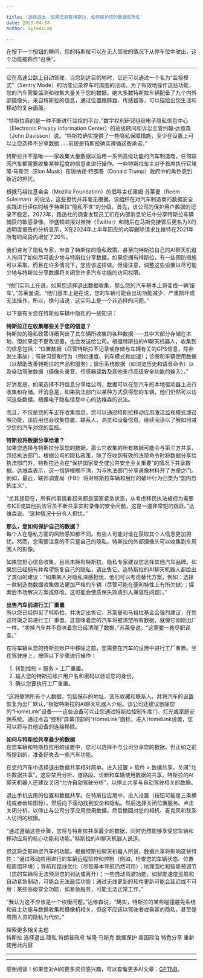 ```yaml
---

title: '选择退出：如果您拥有特斯拉，如何保护您的数据和隐私'
date: 2025-04-18
author: ByteAILab

---
```


在按下一个按钮的瞬间，您的特斯拉可以在无人驾驶的情况下从停车位中驶出，这个功能被称作“召唤”。

---
它在高速公路上自动驾驶。当您到达目的地时，它还可以通过一个名为“监视模式”（Sentry Mode）的功能记录停车时周围的活动。为了有效地操作这些功能，您的汽车需要监测和收集大量关于您的数据。绝大多数特斯拉车辆配备了九个内外部摄像头。来自特斯拉的信息，通过位置跟踪器、传感器等，可以描绘出您生活和移动的复杂画面。

“特斯拉真的是一种不断进行监视的平台，”数字权利研究组织电子隐私信息中心（Electronic Privacy Information Center）的高级顾问和诉讼主管约翰·达维森（John Davisson）说。“特斯拉确实提供了一些隐私保障措施，至少在设置上可以让您选择不分享数据……前提是特斯拉确实遵循这些承诺。”

特斯拉并不是唯一一家收集大量数据以启用一系列高级功能的汽车制造商。任何联网汽车都需要收集某种程度的信息来进行操作。一些特斯拉车主对于首席执行官埃隆·马斯克（Elon Musk）在唐纳德·特朗普（Donald Trump）政府中的角色感到新近的担忧。

根据马祖拉基金会（Mozilla Foundation）的倡导主任里姆·苏莱曼（Reem Suleiman）的说法，这些担忧并非毫无根据。该组织在对汽车制造商的数据安全实践进行评估时给予特斯拉“隐私不含”的分级。首先，该公司的保护用户数据的记录不稳定。2023年，路透社的调查发现员工们在内部消息论坛中分享特斯拉车辆捕获的敏感录像。华盛顿邮报对推特（Twitter）和随后在马斯克接管后更名为X的透明度报告的分析显示，X在2024年上半年回应的内容删除请求比推特在2021年所有时间段内增加了20%。

我们咨询了隐私专家，审查了特斯拉的隐私政策，甚至向特斯拉自己的AI聊天机器人询问了如何尽可能少地与特斯拉分享数据。如果您拥有特斯拉，有一些预防措施可以采取，而且在许多情况下，您应该这样做。但请注意，调整这些设置以尽可能少地与特斯拉分享数据将关闭您许多汽车功能的访问权限。

“他们实际上在说，如果您选择退出数据收集，那么您的汽车基本上将变成一辆‘废车’。”苏莱曼说。“他们基本上是在说，您的车辆可能会出现功能减少、严重损坏或无法操作。所以，换句话说，这实际上是一个非选择的问题。”

以下是有关您在特斯拉车辆中隐私的一些知识：

**特斯拉正在收集哪些关于您的信息？**  
特斯拉的隐私政策详细列出了其车辆所收集的各种数据——其中大部分存储在本地，但如果您不更改设置，也会发送给公司。根据特斯拉的AI聊天机器人，收集到的信息包括：“位置数据（尽管特斯拉不记录或存储与车辆有关的GPS信息，除非发生事故）；驾驶习惯和行为（例如速度、刹车模式和加速）；诊断和车辆使用数据（以帮助改善特斯拉的产品和服务）；娱乐系统数据（如浏览历史和语音命令）以及自动驾驶数据（摄像头录音、传感器读数及其他支持高级安全功能的输入）。”

好消息是，如果选择不将信息分享给公司，数据可以在您汽车的本地驱动器上进行收集和存储。坏消息是，如果执法部门以某种方式获得您的车辆，他们仍然可以访问这些数据，根据电子隐私信息中心的达维森的说法。

而且，不仅是您的车正在收集信息。您可以通过特斯拉移动应用激活监视模式或召唤功能，该应用也会收集位置、联系人、浏览和设备信息。继续阅读以了解如何减少您的汽车对您的监控。

**特斯拉将数据分享给谁？**  
如果您选择与特斯拉分享您的数据，那么它收集的所有数据可能会与第三方共享，包括执法部门。根据公司的隐私政策，除了在收到有效的法院命令时将数据分享给执法部门外，特斯拉还会在“保护国家安全或公共安全至关重要”的情况下共享数据。达维森表示，这一措辞模糊不清，为与执法部门分享录像材料开了方便之门。例如，最近，联邦调查局（FBI）将对特斯拉车辆和展厅的破坏行为归类为“国内恐怖主义”。

“尤其是现在，所有的事情看起来都是国家紧急状态，从考虑移民执法被视为需要与ICE或其他执法官员不断共享实时录像的安全问题，这是一道非常短的跳跃。”达维森说。“这种情况十分令人担忧。”

**那么，您如何保护自己的数据？**  
每个人在隐私方面的风险感知都不同。有些人可能对谁在获取其个人信息更加担忧。然而，您需要注意的不只是自己的隐私，特斯拉的外部摄像头可以收集到车周围人的影像。

如果您担心信息收集，且尚未拥有特斯拉，隐私专家建议您选择其他汽车品牌。如果您已经拥有并希望恢复自己的隐私，请出售它。连特斯拉的AI聊天机器人都给出了类似的建议：“如果某人对隐私深感担忧，他们可以考虑替代方案，例如：选择一款制造商数据收集做法更加严格的车辆（尽管可能在便利特性上有所欠缺）；探索后市场解决方案或修改，这可能会使质保失效或引入兼容性问题）。”

**出售汽车前进行工厂重置**  
所以您已经购买了特斯拉，并决定出售它。苏莱曼和马祖拉基金会强烈建议，在您这样做之前进行工厂重置。这意味着您的汽车将被清空所有数据，就像它刚刚出厂一样。“卖掉汽车并不意味着您已经清理了数据，”苏莱曼说。“这需要一些尽职调查。”

在将车辆从您的特斯拉账户中移除之前，您需要在汽车的设置中进行工厂重置。坐在驾驶座上，按照以下步骤进行操作：  
1. 转到控制 > 服务 > 工厂重置。  
2. 输入您的特斯拉账户用户名和密码以验证您的身份。  
3. 确认您要执行工厂重置。

“这将擦除所有个人数据，包括保存的地址、音乐收藏和联系人，并将汽车的设置恢复为出厂默认，”根据特斯拉的AI聊天机器人介绍。该公司还建议删除您的“HomeLink”设备——这些设备可以让您通过特斯拉控制车库门、灯光或家庭安保系统。通过点击“控制”屏幕顶部的“HomeLink”图标，进入HomeLink设置，您可以将与其他设备的连接移除。

**如何与特斯拉共享最少的数据**  
在您车辆和特斯拉应用的设置中，您可以选择不与公司分享您的数据。但正如之前所提到的，准备好失去一些汽车功能。

在您的汽车中选择退出数据共享相对简单。进入设置 > 软件 > 数据共享。关闭“允许数据共享”。这将禁用分析、道路段、诊断和车辆使用数据的共享。特斯拉的AI聊天机器人还建议关闭“允许自动驾驶分析”，以停止共享与自动驾驶相关的数据。

退出手机应用的位置和数据共享。在特斯拉应用中，进入设置（按钮可能是三条横线或者齿轮图标）。然后向下滚动找到安全和隐私。然后选择关闭位置服务。点击关闭分析，以停止与公司分享应用使用数据。然后撤回对您的相机、麦克风和联系人访问的权限。

“通过遵循这些步骤，您将与特斯拉共享最少的数据，同时仍然能够享受您车辆和移动应用的核心功能和功能。”特斯拉的AI聊天机器人说道。

但这将会影响您汽车的功能。根据特斯拉聊天机器人所说，数据共享将影响这些特性：“通过移动应用进行的车辆远程监控和控制（例如，检查您的车辆状态、位置和周围环境）；导航和路线优化（尽管基本导航仍然可用）；地理围栏和智能预调节（您的车辆将无法预测您的到达或离开）；一些自动驾驶功能，如智能速度巡航和自动紧急制动，可能会无法最佳功能；通过无线更新的软件更新可能会延迟或不可用；某些高级安全功能，如紧急服务，可能无法正常工作。”

“我认为这不应该是一个权衡问题，”达维森说。“确实，特斯拉的某些碰撞避免系统和自主功能与数据收集和摄像机相关，但这不应该以驾驶者或乘客的隐私，甚至是周围人员的隐私为代价。”

探索更多相关主题  
特斯拉 选择退出 隐私 特朗普政府 埃隆·马斯克 数据保护 美国政治 特色分享 重新使用此内容

---
---
感谢阅读！如果您对AI的更多资讯感兴趣，可以查看更多AI文章：[GPTNB](https://gptnb.com)。